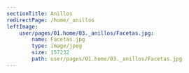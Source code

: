 ```yaml
---
sectionTitle: Anillos
redirectPage: /home/_anillos
leftImage:
    user/pages/01.home/03._anillos/Facetas.jpg:
        name: Facetas.jpg
        type: image/jpeg
        size: 157232
        path: user/pages/01.home/03._anillos/Facetas.jpg
---
```


